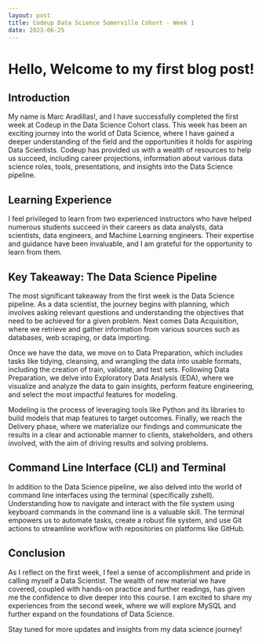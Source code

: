 ```yaml
---
layout: post
title: Codeup Data Science Somerville Cohort - Week 1
date: 2023-06-25
---
```


# Hello, Welcome to my first blog post!

## Introduction

My name is Marc Aradillas!, and I have successfully completed the first week at Codeup in the Data Science Cohort class. This week has been an exciting journey into the world of Data Science, where I have gained a deeper understanding of the field and the opportunities it holds for aspiring Data Scientists. Codeup has provided us with a wealth of resources to help us succeed, including career projections, information about various data science roles, tools, presentations, and insights into the Data Science pipeline.

## Learning Experience

I feel privileged to learn from two experienced instructors who have helped numerous students succeed in their careers as data analysts, data scientists, data engineers, and Machine Learning engineers. Their expertise and guidance have been invaluable, and I am grateful for the opportunity to learn from them.

## Key Takeaway: The Data Science Pipeline

The most significant takeaway from the first week is the Data Science pipeline. As a data scientist, the journey begins with planning, which involves asking relevant questions and understanding the objectives that need to be achieved for a given problem. Next comes Data Acquisition, where we retrieve and gather information from various sources such as databases, web scraping, or data importing.

Once we have the data, we move on to Data Preparation, which includes tasks like tidying, cleansing, and wrangling the data into usable formats, including the creation of train, validate, and test sets. Following Data Preparation, we delve into Exploratory Data Analysis (EDA), where we visualize and analyze the data to gain insights, perform feature engineering, and select the most impactful features for modeling.

Modeling is the process of leveraging tools like Python and its libraries to build models that map features to target outcomes. Finally, we reach the Delivery phase, where we materialize our findings and communicate the results in a clear and actionable manner to clients, stakeholders, and others involved, with the aim of driving results and solving problems.

## Command Line Interface (CLI) and Terminal

In addition to the Data Science pipeline, we also delved into the world of command line interfaces using the terminal (specifically zshell). Understanding how to navigate and interact with the file system using keyboard commands in the command line is a valuable skill. The terminal empowers us to automate tasks, create a robust file system, and use Git actions to streamline workflow with repositories on platforms like GitHub.

## Conclusion

As I reflect on the first week, I feel a sense of accomplishment and pride in calling myself a Data Scientist. The wealth of new material we have covered, coupled with hands-on practice and further readings, has given me the confidence to dive deeper into this course. I am excited to share my experiences from the second week, where we will explore MySQL and further expand on the foundations of Data Science.

Stay tuned for more updates and insights from my data science journey!

